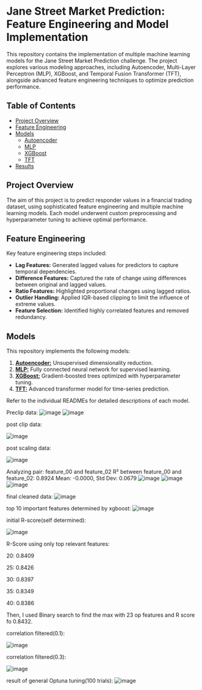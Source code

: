 # Jane Street Market Prediction: Feature Engineering and Model Implementation

This repository contains the implementation of multiple machine learning models for the Jane Street Market Prediction challenge. The project explores various modeling approaches, including Autoencoder, Multi-Layer Perceptron (MLP), XGBoost, and Temporal Fusion Transformer (TFT), alongside advanced feature engineering techniques to optimize prediction performance.

## Table of Contents
- [Project Overview](#project-overview)
- [Feature Engineering](#feature-engineering)
- [Models](#models)
  - [Autoencoder](./autoencoder/README.md)
  - [MLP](./mlp/README.md)
  - [XGBoost](./xgboost/README.md)
  - [TFT](./tft/README.md)
- [Results](#results)

## Project Overview
The aim of this project is to predict responder values in a financial trading dataset, using sophisticated feature engineering and multiple machine learning models. Each model underwent custom preprocessing and hyperparameter tuning to achieve optimal performance.

## Feature Engineering
Key feature engineering steps included:
- **Lag Features:** Generated lagged values for predictors to capture temporal dependencies.
- **Difference Features:** Captured the rate of change using differences between original and lagged values.
- **Ratio Features:** Highlighted proportional changes using lagged ratios.
- **Outlier Handling:** Applied IQR-based clipping to limit the influence of extreme values.
- **Feature Selection:** Identified highly correlated features and removed redundancy.

## Models
This repository implements the following models:
1. [**Autoencoder:**](./autoencoder/README.md) Unsupervised dimensionality reduction.
2. [**MLP:**](./mlp/README.md) Fully connected neural network for supervised learning.
3. [**XGBoost:**](./xgboost/README.md) Gradient-boosted trees optimized with hyperparameter tuning.
4. [**TFT:**](./tft/README.md) Advanced transformer model for time-series prediction.

Refer to the individual READMEs for detailed descriptions of each model.


Preclip data:
![image](https://github.com/user-attachments/assets/29af177b-e6c1-4bc8-b7e1-3638b9598a95)
![image](https://github.com/user-attachments/assets/91ecae4c-b8bf-4951-8cb5-26d9077c1bd3)

post clip data:

![image](https://github.com/user-attachments/assets/dc22eb23-44f0-4cc6-8c96-824af6a0f582)


post scaling data:

![image](https://github.com/user-attachments/assets/5b0c3276-71ae-4bc7-8afc-d9c6915eac97)



Analyzing pair: feature_00 and feature_02
R² between feature_00 and feature_02: 0.8924
Mean: -0.0000, Std Dev: 0.0679
![image](https://github.com/user-attachments/assets/2e8f05fa-2e32-42f2-a036-9dc64c604b97)
![image](https://github.com/user-attachments/assets/dbd6e39c-b496-4a20-bd3e-9eb5ac891b83)
![image](https://github.com/user-attachments/assets/9fcf2712-d0a7-4964-87eb-6fa786cf8674)

final cleaned data:
![image](https://github.com/user-attachments/assets/cd6aded8-419e-4adc-84a3-0e3c86709a2e)

top 10 important features determined by xgboost:
![image](https://github.com/user-attachments/assets/cf5d7d03-8497-4927-821b-93f89816844b)


initial R-score(self determined):

![image](https://github.com/user-attachments/assets/a928aea6-1c6a-4ec5-a0f3-25acff94333e)

R-Score using only top relevant features:

20: 0.8409

25: 0.8426

30: 0.8397

35: 0.8349

40: 0.8386

Then, I used Binary search to find the max with 23 op features and R score fo 0.8432. 

correlation filtered(0.1):

![image](https://github.com/user-attachments/assets/30355066-0f34-4a1a-a665-5277b17fe165)

correlation filtered(0.3):

![image](https://github.com/user-attachments/assets/eaebeffe-94a2-4389-afc5-817429ae9cf4)

result of general Optuna tuning(100 trials): 
![image](https://github.com/user-attachments/assets/a7f4e092-edec-48dc-a6d2-8b502a6092ed)

